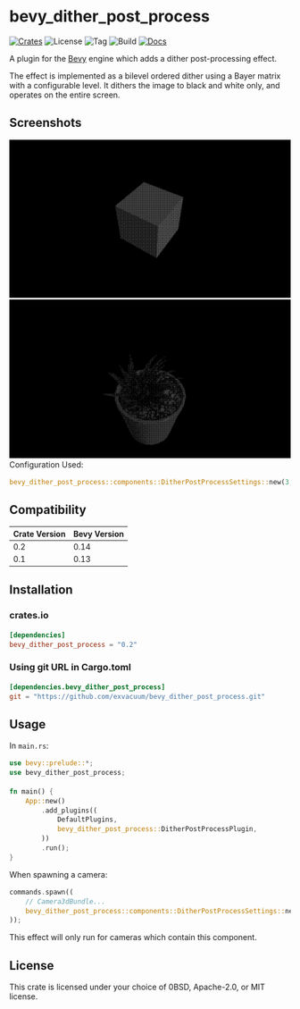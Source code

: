 # bevy_dither_post_process

[![Crates](https://img.shields.io/crates/v/bevy_dither_post_process)](https://crates.io/crates/bevy_dither_post_process)
![License](https://img.shields.io/badge/license-0BSD%2FMIT%2FApache-blue.svg)
![Tag](https://img.shields.io/github/v/tag/exvacuum/bevy_dither_post_process)
![Build](https://img.shields.io/github/actions/workflow/status/exvacuum/bevy_dither_post_process/rust.yml)
[![Docs](https://img.shields.io/docsrs/bevy_dither_post_process)](https://docs.rs/bevy_dither_post_process)

A plugin for the [Bevy](https://bevyengine.org) engine which adds a dither post-processing effect.

The effect is implemented as a bilevel ordered dither using a Bayer matrix with a configurable level. It dithers the image to black and white only, and operates on the entire screen.

## Screenshots
![](./doc/screenshot.png)
![](./doc/screenshot_plant.png)
Configuration Used:
```rs
bevy_dither_post_process::components::DitherPostProcessSettings::new(3, &asset_server);
```
## Compatibility

| Crate Version | Bevy Version |
|---            |---           |
| 0.2           | 0.14         |
| 0.1           | 0.13         |

## Installation

### crates.io
```toml
[dependencies]
bevy_dither_post_process = "0.2"
```

### Using git URL in Cargo.toml
```toml
[dependencies.bevy_dither_post_process]
git = "https://github.com/exvacuum/bevy_dither_post_process.git"
```

## Usage

In `main.rs`:
```rs
use bevy::prelude::*;
use bevy_dither_post_process;

fn main() {
    App::new()
        .add_plugins((
            DefaultPlugins,
            bevy_dither_post_process::DitherPostProcessPlugin,
        ))
        .run();
}
```

When spawning a camera:
```rs
commands.spawn((
    // Camera3dBundle...
    bevy_dither_post_process::components::DitherPostProcessSettings::new(level, &asset_server);
));
```

This effect will only run for cameras which contain this component.

## License

This crate is licensed under your choice of 0BSD, Apache-2.0, or MIT license.

